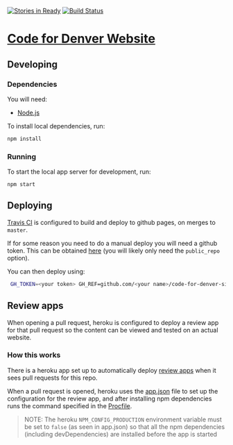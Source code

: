 [![Stories in Ready](https://badge.waffle.io/codefordenver/code-for-denver-site.png?label=ready&title=Ready)](http://waffle.io/codefordenver/code-for-denver-site)
[![Build Status](https://travis-ci.org/codefordenver/code-for-denver-site.svg?branch=master)](https://travis-ci.org/codefordenver/code-for-denver-site)

# [Code for Denver Website](http://www.codefordenver.org/)

## Developing

### Dependencies
You will need:
- [Node.js](https://nodejs.org/)

To install local dependencies, run:
```bash
npm install
```

### Running
To start the local app server for development, run:
```
npm start
```

## Deploying

[Travis CI](https://travis-ci.org/) is configured to build and deploy to github pages, on merges to `master`.

If for some reason you need to do a manual deploy you will need a github token. This can be obtained
[here](https://github.com/settings/tokens) (you will likely only need the `public_repo` option).

You can then deploy using:
```bash
 GH_TOKEN=<your token> GH_REF=github.com/<your name>/code-for-denver-site.git ./deploy.sh
```

## Review apps
When opening a pull request, heroku is configured to deploy a review app for that pull request so the content can be viewed and tested on an actual website.

### How this works
There is a heroku app set up to automatically deploy [review apps](https://devcenter.heroku.com/articles/github-integration-review-apps) when it sees pull requests for this repo.

When a pull request is opened, heroku uses the [app.json](app.json) file to set up the configuration for the review app, and after installing npm dependencies runs the command specified in the [Procfile](Procfile).

> NOTE: The heroku `NPM_CONFIG_PRODUCTION` environment variable must be set to `false` (as seen in app.json) so that all the npm dependencies (including devDependencies) are installed before the app is started


